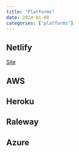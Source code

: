 ```yaml
---
title: "Platforms"
date: 2024-01-08
categories: ["platforms"]
---
```



## Netlify

[Site](https://netlify.com)

## AWS

## Heroku

## Raleway

## Azure
